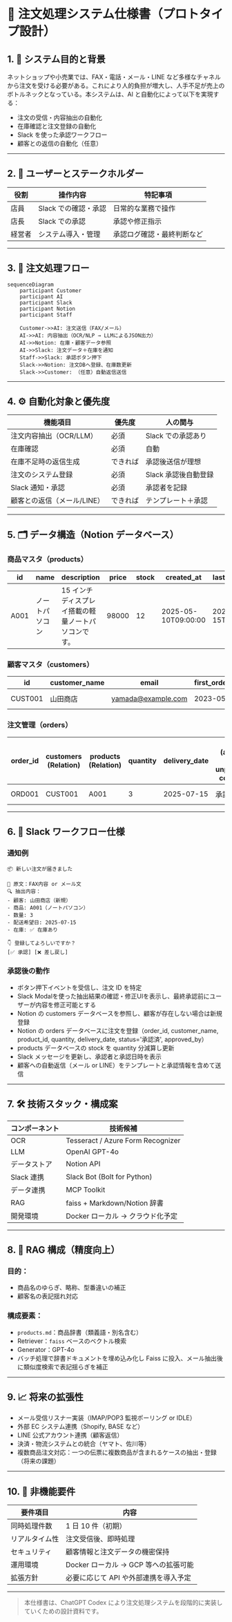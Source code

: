 # 📄 注文処理システム仕様書（プロトタイプ設計）

## 1. 🎯 システム目的と背景

ネットショップや小売業では、FAX・電話・メール・LINE など多様なチャネルから注文を受ける必要がある。これにより人的負担が増大し、人手不足が売上のボトルネックとなっている。本システムは、AI と自動化によって以下を実現する：

- 注文の受信・内容抽出の自動化
- 在庫確認と注文登録の自動化
- Slack を使った承認ワークフロー
- 顧客との返信の自動化（任意）

---

## 2. 👥 ユーザーとステークホルダー

| 役割   | 操作内容             | 特記事項                   |
| ------ | -------------------- | -------------------------- |
| 店員   | Slack での確認・承認 | 日常的な業務で操作         |
| 店長   | Slack での承認       | 承認や修正指示             |
| 経営者 | システム導入・管理   | 承認ログ確認・最終判断など |

---

## 3. 🔁 注文処理フロー

```mermaid
sequenceDiagram
    participant Customer
    participant AI
    participant Slack
    participant Notion
    participant Staff

    Customer->>AI: 注文送信（FAX/メール）
    AI->>AI: 内容抽出（OCR/NLP → LLMによるJSON出力）
    AI->>Notion: 在庫・顧客データ参照
    AI->>Slack: 注文データ＋在庫を通知
    Staff->>Slack: 承認ボタン押下
    Slack->>Notion: 注文DBへ登録、在庫数更新
    Slack->>Customer: （任意）自動返信送信
```

---

## 4. ⚙️ 自動化対象と優先度

| 機能項目                    | 優先度   | 人の関与             |
| --------------------------- | -------- | -------------------- |
| 注文内容抽出（OCR/LLM）     | 必須     | Slack での承認あり   |
| 在庫確認                    | 必須     | 自動                 |
| 在庫不足時の返信生成        | できれば | 承認後送信が理想     |
| 注文のシステム登録          | 必須     | Slack 承認後自動登録 |
| Slack 通知・承認            | 必須     | 承認者を記録         |
| 顧客との返信（メール/LINE） | できれば | テンプレート＋承認   |

---

## 5. 🗂️ データ構造（Notion データベース）

### 商品マスタ（products）

| id   | name           | description                                         | price | stock | created_at          | last_updated        |
| ---- | -------------- | --------------------------------------------------- | ----- | ----- | ------------------- | ------------------- |
| A001 | ノートパソコン | 15 インチディスプレイ搭載の軽量ノートパソコンです。 | 98000 | 12    | 2025-05-10T09:00:00 | 2025-07-15T10:00:00 |

### 顧客マスタ（customers）

| id      | customer_name | email              | first_order_date | is_existing | created_at |
| ------- | ------------- | ------------------ | ---------------- | ----------- | ---------- |
| CUST001 | 山田商店      | yamada@example.com | 2023-05-01       | true        | 2025-05-01 |

### 注文管理（orders）

| order_id | customers (Relation) | products (Relation) | quantity | delivery_date | status (approved, cancel, unprocessed, completed) | approved_by | created_at |
| -------- | ------------------- | ------------------- | -------- | ------------- | ------------------------------------------------- | ----------- | ---------- |
| ORD001   | CUST001              | A001                | 3        | 2025-07-15    | 承認済                                             | tanaka      | 2025-07-12 |

---

## 6. 💬 Slack ワークフロー仕様

### 通知例

```
📦 新しい注文が届きました

🧾 原文：FAX内容 or メール文
🔍 抽出内容：
- 顧客: 山田商店（新規）
- 商品: A001（ノートパソコン）
- 数量: 3
- 配送希望日: 2025-07-15
- 在庫: ✅ 在庫あり

👇 登録してよろしいですか？
[✅ 承認] [❌ 差し戻し]
```

### 承認後の動作

- ボタン押下イベントを受信し、注文 ID を特定
- Slack Modalを使った抽出結果の確認・修正UIを表示し、最終承認前にユーザーが内容を修正可能とする
- Notion の customers データベースを参照し、顧客が存在しない場合は新規登録
- Notion の orders データベースに注文を登録（order_id, customer_name, product_id, quantity, delivery_date, status='承認済', approved_by）
- products データベースの stock を quantity 分減算し更新
- Slack メッセージを更新し、承認者と承認日時を表示
- 顧客への自動返信（メール or LINE）をテンプレートと承認情報を含めて送信

---

## 7. 🛠 技術スタック・構成案

| コンポーネント | 技術候補                          |
| -------------- | --------------------------------- |
| OCR            | Tesseract / Azure Form Recognizer |
| LLM            | OpenAI GPT-4o                     |
| データストア   | Notion API                        |
| Slack 連携     | Slack Bot (Bolt for Python)       |
| データ連携     | MCP Toolkit                       |
| RAG            | faiss + Markdown/Notion 辞書      |
| 開発環境       | Docker ローカル → クラウド化予定  |

---

## 8. 🔎 RAG 構成（精度向上）

### 目的：

- 商品名のゆらぎ、略称、型番違いの補正
- 顧客名の表記揺れ対応

### 構成要素：

- `products.md`：商品辞書（類義語・別名含む）
- Retriever：`faiss` ベースのベクトル検索
- Generator：GPT-4o
- バッチ処理で辞書ドキュメントを埋め込み化し Faiss に投入、メール抽出後に類似度検索で表記揺らぎを補正

---

## 9. 📈 将来の拡張性

 - メール受信リスナー実装（IMAP/POP3 監視ポーリング or IDLE）
 - 外部 EC システム連携（Shopify, BASE など）
 - LINE 公式アカウント連携（顧客返信）
 - 決済・物流システムとの統合（ヤマト、佐川等）
 - 複数商品注文対応：一つの伝票に複数商品が含まれるケースの抽出・登録（将来の課題）

---

## 10. 🔐 非機能要件

| 要件項目       | 内容                                  |
| -------------- | ------------------------------------- |
| 同時処理件数   | 1 日 10 件（初期）                    |
| リアルタイム性 | 注文受信後、即時処理                  |
| セキュリティ   | 顧客情報と注文データの機密保持        |
| 運用環境       | Docker ローカル → GCP 等への拡張可能  |
| 拡張方針       | 必要に応じて API や外部連携を導入予定 |

---

> 本仕様書は、ChatGPT Codex により注文処理システムを段階的に実装していくための設計資料です。

